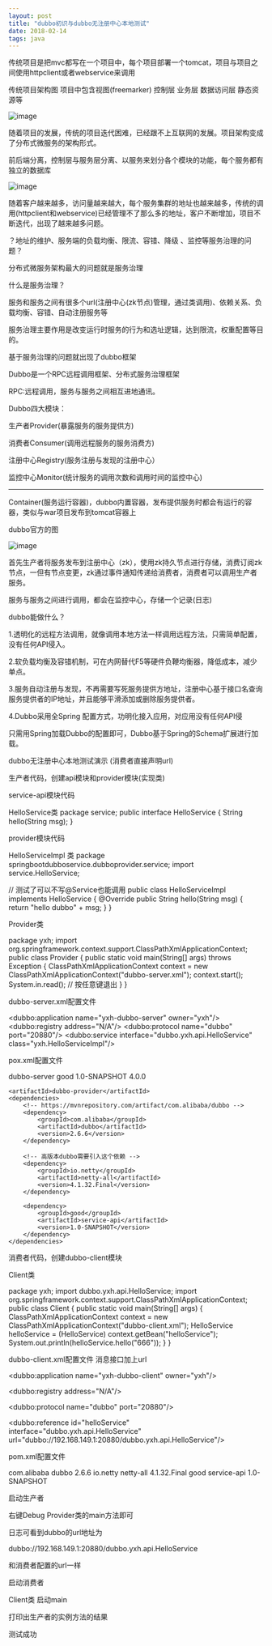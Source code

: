```yaml
---
layout: post
title: "dubbo初识与dubbo无注册中心本地测试"
date: 2018-02-14
tags: java
---
```




传统项目是把mvc都写在一个项目中，每个项目部署一个tomcat，项目与项目之间使用httpclient或者webservice来调用

传统项目架构图  项目中包含视图(freemarker) 控制层 业务层 数据访问层 静态资源等

![image](http://upload-images.jianshu.io/upload_images/14890912-12d0ab9882eec7f0?imageMogr2/auto-orient/strip%7CimageView2/2/w/1240)

随着项目的发展，传统的项目迭代困难，已经跟不上互联网的发展。项目架构变成了分布式微服务的架构形式。

前后端分离，控制层与服务层分离、以服务来划分各个模块的功能，每个服务都有独立的数据库

![image](http://upload-images.jianshu.io/upload_images/14890912-34c507ad0136ddc1?imageMogr2/auto-orient/strip%7CimageView2/2/w/1240)

随着客户越来越多，访问量越来越大，每个服务集群的地址也越来越多，传统的调用(httpclient和webservice)已经管理不了那么多的地址，客户不断增加，项目不断迭代，出现了越来越多问题。

？地址的维护、服务端的负载均衡、限流、容错、降级 、监控等服务治理的问题？

分布式微服务架构最大的问题就是服务治理

什么是服务治理？

  服务和服务之间有很多个url(注册中心(zk节点)管理，通过类调用)、依赖关系、负载均衡、容错、自动注册服务等

  服务治理主要作用是改变运行时服务的行为和选址逻辑，达到限流，权重配置等目的。

基于服务治理的问题就出现了dubbo框架

  Dubbo是一个RPC远程调用框架、分布式服务治理框架 

  RPC:远程调用，服务与服务之间相互进地通讯。

Dubbo四大模块：

  生产者Provider(暴露服务的服务提供方)

  消费者Consumer(调用远程服务的服务消费方)

  注册中心Registry(服务注册与发现的注册中心）

  监控中心Monitor(统计服务的调用次数和调用时间的监控中心)

---------------------------------

  Container(服务运行容器)，dubbo内置容器，发布提供服务时都会有运行的容器，类似与war项目发布到tomcat容器上

dubbo官方的图

![image](http://upload-images.jianshu.io/upload_images/14890912-c1def0f7588b2f2e?imageMogr2/auto-orient/strip%7CimageView2/2/w/1240)

首先生产者将服务发布到注册中心（zk），使用zk持久节点进行存储，消费订阅zk节点，一但有节点变更，zk通过事件通知传递给消费者，消费者可以调用生产者服务。

服务与服务之间进行调用，都会在监控中心，存储一个记录(日志)

dubbo能做什么？

  1.透明化的远程方法调用，就像调用本地方法一样调用远程方法，只需简单配置，没有任何API侵入。

  2.软负载均衡及容错机制，可在内网替代F5等硬件负鞭均衡器，降低成本，减少单点。

  3.服务自动注册与发现，不再需要写死服务提供方地址，注册中心基于接口名查询服务提供者的IP地址，并且能够平滑添加或删除服务提供者。

  4.Dubbo采用全Spring 配置方式，功明化接入应用，对应用没有任何API侵

只需用Spring加载Dubbo的配置即可，Dubbo基于Spring的Schema扩展进行加载。 

dubbo无注册中心本地测试演示  (消费者直接声明url)



生产者代码，创建api模块和provider模块(实现类)



service-api模块代码

HelloService类
package service;
public interface HelloService {
    String hello(String msg);
}

provider模块代码

HelloServiceImpl 类
package springbootdubboservice.dubboprovider.service;
import service.HelloService;

// 测试了可以不写@Service也能调用
public class HelloServiceImpl implements HelloService {
    @Override
    public String hello(String msg) {
        return "hello dubbo" + msg;
    }
}

Provider类

package yxh;
import org.springframework.context.support.ClassPathXmlApplicationContext;
public class Provider {
    public static void main(String[] args) throws Exception {
        ClassPathXmlApplicationContext context = new ClassPathXmlApplicationContext("dubbo-server.xml");
        context.start();
        System.in.read(); // 按任意键退出
    }
}

dubbo-server.xml配置文件

<?xml version="1.0" encoding="UTF-8"?>
<beans xmlns="http://www.springframework.org/schema/beans"
       xmlns:xsi="http://www.w3.org/2001/XMLSchema-instance" xmlns:dubbo="http://code.alibabatech.com/schema/dubbo"
       xsi:schemaLocation="http://www.springframework.org/schema/beans
       http://www.springframework.org/schema/beans/spring-beans.xsd
       http://code.alibabatech.com/schema/dubbo
       http://code.alibabatech.com/schema/dubbo/dubbo.xsd">
    <!-- 提供方应用信息，用于计算依赖关系 -->
    <dubbo:application name="yxh-dubbo-server" owner="yxh"/>
    <!-- 不使用registry -->
    <dubbo:registry address="N/A"/>
    <!-- 用dubbo协议在20880端口暴露服务 -->
    <dubbo:protocol name="dubbo" port="20880"/>
    <!-- 声明需要暴露的服务接口 -->
    <dubbo:service interface="dubbo.yxh.api.HelloService"
                   class="yxh.HelloServiceImpl"/>
</beans>

pox.xml配置文件

<?xml version="1.0" encoding="UTF-8"?>
<project xmlns="http://maven.apache.org/POM/4.0.0"
         xmlns:xsi="http://www.w3.org/2001/XMLSchema-instance"
         xsi:schemaLocation="http://maven.apache.org/POM/4.0.0 http://maven.apache.org/xsd/maven-4.0.0.xsd">
    <parent>
        <artifactId>dubbo-server</artifactId>
        <groupId>good</groupId>
        <version>1.0-SNAPSHOT</version>
    </parent>
    <modelVersion>4.0.0</modelVersion>

    <artifactId>dubbo-provider</artifactId>
    <dependencies>
        <!-- https://mvnrepository.com/artifact/com.alibaba/dubbo -->
        <dependency>
            <groupId>com.alibaba</groupId>
            <artifactId>dubbo</artifactId>
            <version>2.6.6</version>
        </dependency>
    
        <!-- 高版本dubbo需要引入这个依赖 -->
        <dependency>
            <groupId>io.netty</groupId>
            <artifactId>netty-all</artifactId>
            <version>4.1.32.Final</version>
        </dependency>
    
        <dependency>
            <groupId>good</groupId>
            <artifactId>service-api</artifactId>
            <version>1.0-SNAPSHOT</version>
        </dependency>
    </dependencies>
</project>



消费者代码，创建dubbo-client模块






Client类

package yxh;
import dubbo.yxh.api.HelloService;
import org.springframework.context.support.ClassPathXmlApplicationContext;
public class Client {
    public static void main(String[] args) {
        ClassPathXmlApplicationContext context = new ClassPathXmlApplicationContext("dubbo-client.xml");
        HelloService helloService = (HelloService) context.getBean("helloService");
        System.out.println(helloService.hello("666"));
    }
}

dubbo-client.xml配置文件   消息接口加上url

<!-- 消费方应用信息 -->
<dubbo:application name="yxh-dubbo-client" owner="yxh"/>
<!-- 不使用registry -->
<dubbo:registry address="N/A"/>
<!-- 用dubbo协议在20880端口暴露服务 -->
<dubbo:protocol name="dubbo" port="20880"/>
<!-- 声明需要消费的服务接口 -->
<dubbo:reference id="helloService" interface="dubbo.yxh.api.HelloService"
url="dubbo://192.168.149.1:20880/dubbo.yxh.api.HelloService"/>


pom.xml配置文件

<dependencies>
    <!-- https://mvnrepository.com/artifact/com.alibaba/dubbo -->
    <dependency>
        <groupId>com.alibaba</groupId>
        <artifactId>dubbo</artifactId>
        <version>2.6.6</version>
    </dependency>
    <!-- 高版本dubbo需要引入这个依赖 -->
    <dependency>
        <groupId>io.netty</groupId>
        <artifactId>netty-all</artifactId>
        <version>4.1.32.Final</version>
    </dependency>
    <dependency>
        <groupId>good</groupId>
        <artifactId>service-api</artifactId>
        <version>1.0-SNAPSHOT</version>
    </dependency>
</dependencies>



启动生产者

右键Debug  Provider类的main方法即可



日志可看到dubbo的url地址为

dubbo://192.168.149.1:20880/dubbo.yxh.api.HelloService

和消费者配置的url一样



启动消费者

Client类 启动main 



打印出生产者的实例方法的结果

测试成功
